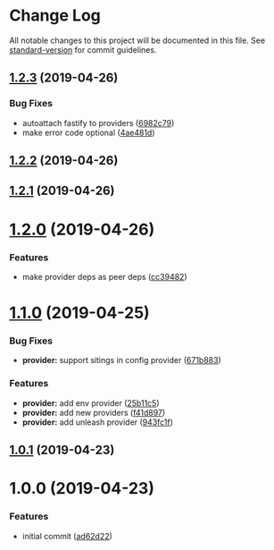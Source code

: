 # Change Log

All notable changes to this project will be documented in this file. See [standard-version](https://github.com/conventional-changelog/standard-version) for commit guidelines.

## [1.2.3](https://gitlab.com/m03geek/fastify-feature-flags/compare/v1.2.2...v1.2.3) (2019-04-26)


### Bug Fixes

* autoattach fastify to providers ([6982c79](https://gitlab.com/m03geek/fastify-feature-flags/commit/6982c79))
* make error code optional ([4ae481d](https://gitlab.com/m03geek/fastify-feature-flags/commit/4ae481d))



## [1.2.2](https://gitlab.com/m03geek/fastify-feature-flags/compare/v1.2.1...v1.2.2) (2019-04-26)



## [1.2.1](https://gitlab.com/m03geek/fastify-feature-flags/compare/v1.2.0...v1.2.1) (2019-04-26)



# [1.2.0](https://gitlab.com/m03geek/fastify-feature-flags/compare/v1.1.0...v1.2.0) (2019-04-26)


### Features

* make provider deps as peer deps ([cc39482](https://gitlab.com/m03geek/fastify-feature-flags/commit/cc39482))



# [1.1.0](https://gitlab.com/m03geek/fastify-feature-flags/compare/v1.0.1...v1.1.0) (2019-04-25)


### Bug Fixes

* **provider:** support sitings in config provider ([671b883](https://gitlab.com/m03geek/fastify-feature-flags/commit/671b883))


### Features

* **provider:** add env provider ([25b11c5](https://gitlab.com/m03geek/fastify-feature-flags/commit/25b11c5))
* **provider:** add new providers ([f41d897](https://gitlab.com/m03geek/fastify-feature-flags/commit/f41d897))
* **provider:** add unleash provider ([943fc1f](https://gitlab.com/m03geek/fastify-feature-flags/commit/943fc1f))



## [1.0.1](https://gitlab.com/m03geek/fastify-feature-flags/compare/v1.0.0...v1.0.1) (2019-04-23)



# 1.0.0 (2019-04-23)


### Features

* initial commit ([ad62d22](https://gitlab.com/m03geek/fastify-feature-flags/commit/ad62d22))
